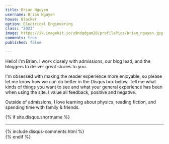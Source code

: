 ```yaml
---
title: Brian Nguyen
username: Brian Nguyen
house: Blacker
option: Electrical Engineering
class: "2023"
image: https://ik.imagekit.io/u9ndqdgam20/profilePics/brian_nguyen.jpg
comments: true
published: false

---
```

Hello! I'm Brian. I work closely with admissions, our blog lead, and the bloggers to deliver great stories to you. 

I'm obsessed with making the reader experience more enjoyable, so please let me know how we can do better in the Disqus box below. Tell me what kinds of things you want to see and what your general experience has been when using the site. I value all feedback, positive and negative.

Outside of admissions, I love learning about physics, reading fiction, and spending time with family & friends.

{% if site.disqus.shortname %}
<div class="uk-container uk-container-small">
<hr class="uk-margin-remove-top uk-margin-medium-bottom">
</div>
<div class="uk-container uk-container-xsmall">
{% include disqus-comments.html %}
</div>
{% endif %}